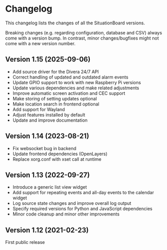 # Changelog

This changelog lists the changes of all the SituationBoard versions.

Breaking changes (e.g. regarding configuration, database and CSV) always come with a version bump.
In contrast, minor changes/bugfixes might not come with a new version number.

## Version 1.15 (2025-09-06)

- Add source driver for the Divera 24/7 API
- Correct handling of updated and outdated alarm events
- Update GPIO support to work with new Raspberry Pi versions
- Update various dependencies and make related adjustments
- Improve automatic screen activation and CEC support
- Make storing of setting updates optional
- Make location search in frontend optional
- Add support for Wayland
- Adjust features installed by default
- Update and improve documentation

## Version 1.14 (2023-08-21)

- Fix websocket bug in backend
- Update frontend dependencies (OpenLayers)
- Replace xorg.conf with xset call at runtime

## Version 1.13 (2022-09-27)

- Introduce a generic list view widget
- Add support for repeating events and all-day events to the calendar widget
- Log source state changes and improve overall log output
- Specify required versions for Python and JavaScript dependencies
- Minor code cleanup and minor other improvements

## Version 1.12 (2021-02-23)

First public release
